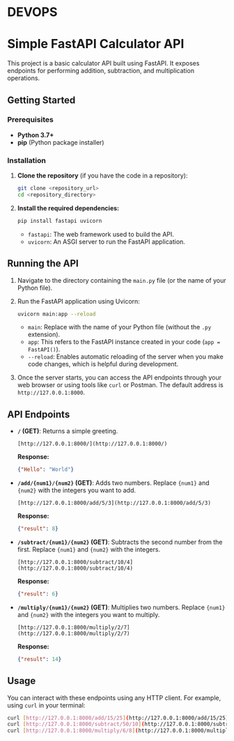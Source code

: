 # DEVOPS
# Simple FastAPI Calculator API
 
 This project is a basic calculator API built using FastAPI. It exposes endpoints for performing addition, subtraction, and multiplication operations.
 
 ## Getting Started
 
 ### Prerequisites
 
 * **Python 3.7+**
 * **pip** (Python package installer)
 
 ### Installation
 
 1.  **Clone the repository** (if you have the code in a repository):
     ```bash
     git clone <repository_url>
     cd <repository_directory>
     ```
 
 2.  **Install the required dependencies:**
     ```bash
     pip install fastapi uvicorn
     ```
     * `fastapi`: The web framework used to build the API.
     * `uvicorn`: An ASGI server to run the FastAPI application.
 
 ## Running the API
 
 1.  Navigate to the directory containing the `main.py` file (or the name of your Python file).
 
 2.  Run the FastAPI application using Uvicorn:
     ```bash
     uvicorn main:app --reload
     ```
     * `main`: Replace with the name of your Python file (without the `.py` extension).
     * `app`: This refers to the FastAPI instance created in your code (`app = FastAPI()`).
     * `--reload`: Enables automatic reloading of the server when you make code changes, which is helpful during development.
 
 3.  Once the server starts, you can access the API endpoints through your web browser or using tools like `curl` or Postman. The default address is `http://127.0.0.1:8000`.
 
 ## API Endpoints
 
 * **`/` (GET)**: Returns a simple greeting.
     ```
     [http://127.0.0.1:8000/](http://127.0.0.1:8000/)
     ```
     **Response:**
     ```json
     {"Hello": "World"}
     ```
 
 * **`/add/{num1}/{num2}` (GET)**: Adds two numbers. Replace `{num1}` and `{num2}` with the integers you want to add.
     ```
     [http://127.0.0.1:8000/add/5/3](http://127.0.0.1:8000/add/5/3)
     ```
     **Response:**
     ```json
     {"result": 8}
     ```
 
 * **`/subtract/{num1}/{num2}` (GET)**: Subtracts the second number from the first. Replace `{num1}` and `{num2}` with the integers.
     ```
     [http://127.0.0.1:8000/subtract/10/4](http://127.0.0.1:8000/subtract/10/4)
     ```
     **Response:**
     ```json
     {"result": 6}
     ```
 
 * **`/multiply/{num1}/{num2}` (GET)**: Multiplies two numbers. Replace `{num1}` and `{num2}` with the integers you want to multiply.
     ```
     [http://127.0.0.1:8000/multiply/2/7](http://127.0.0.1:8000/multiply/2/7)
     ```
     **Response:**
     ```json
     {"result": 14}
     ```
 
 ## Usage
 
 You can interact with these endpoints using any HTTP client. For example, using `curl` in your terminal:
 
 ```bash
 curl [http://127.0.0.1:8000/add/15/25](http://127.0.0.1:8000/add/15/25)
 curl [http://127.0.0.1:8000/subtract/50/10](http://127.0.0.1:8000/subtract/50/10)
 curl [http://127.0.0.1:8000/multiply/6/8](http://127.0.0.1:8000/multiply/6/8)

